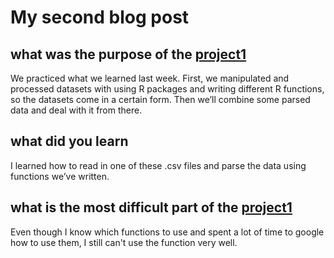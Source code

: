 # My second blog post

## what was the purpose of the [project1](file:///Users/cathy/Desktop/558/project%201/project-1.html)

We practiced what we learned last week. 
First, we manipulated and processed datasets with using R packages and writing different R functions, so the datasets come in a certain form.
Then we’ll combine some parsed data and deal with it from there.
## what did you learn
I learned how to read in one of these .csv files and parse the data using functions we’ve written.
## what is the most difficult part of the [project1](file:///Users/cathy/Desktop/558/project%201/project-1.html)
Even though I know which functions to use and spent a lot of time to google how to use them, I still can't use the function very well. 
